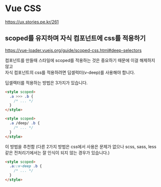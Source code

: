 # Vue CSS

https://ux.stories.pe.kr/261

## scoped를 유지하며 자식 컴포넌트에 css를 적용하기

https://vue-loader.vuejs.org/guide/scoped-css.html#deep-selectors

컴포넌트를 만들때 스타일에 scoped를 적용하는 것은 중요하기 때문에 이걸 해제하지 않고  
자식 컴포넌트의 css를 적용하려면 딥셀럭터(v-deep)를 사용해야 합니다.

딥셀렉터를 적용하는 방법은 3가지가 있습니다.

```html
<style scoped>
  .a >>> .b {
    /* ... */
  }
</style>
```

```html
<style scoped>
  .a /deep/ .b {
    /* ... */
  }
</style>
```

이 방법을 추천함 (다른 2가지 방법은 css에서 사용은 문제가 없으나 scss, sass, less같은 전처리기에서는 잘 인식이 되지 않는 경우가 있습니다.)

```html
<style scoped>
  .a::v-deep .b {
    /* ... */
  }
</style>
```
